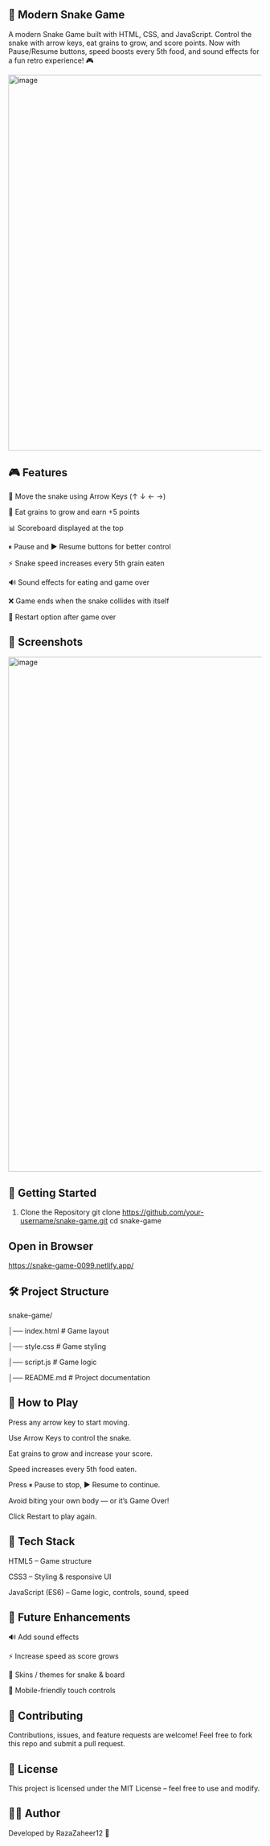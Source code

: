 ## 🐍 Modern Snake Game

A modern Snake Game built with HTML, CSS, and JavaScript. Control the snake with arrow keys, eat grains to grow, and score points.
Now with Pause/Resume buttons, speed boosts every 5th food, and sound effects for a fun retro experience! 🎮

<img width="1385" height="748" alt="image" src="https://github.com/user-attachments/assets/c818b621-6d5b-4dc0-a572-5b1af4ad1732" />



## 🎮 Features

🎯 Move the snake using Arrow Keys (↑ ↓ ← →)

🍏 Eat grains to grow and earn +5 points

📊 Scoreboard displayed at the top

⏸ Pause and ▶ Resume buttons for better control

⚡ Snake speed increases every 5th grain eaten

🔊 Sound effects for eating and game over

❌ Game ends when the snake collides with itself

🔄 Restart option after game over

## 📸 Screenshots
<img width="1536" height="1024" alt="image" src="https://github.com/user-attachments/assets/6d4c831a-2ed9-43a8-86a5-26a44973785d" />


## 🚀 Getting Started
1. Clone the Repository
git clone https://github.com/your-username/snake-game.git
cd snake-game

## Open in Browser

https://snake-game-0099.netlify.app/

## 🛠️ Project Structure

snake-game/

│── index.html      # Game layout

│── style.css       # Game styling

│── script.js       # Game logic

│── README.md       # Project documentation

## 🎯 How to Play

Press any arrow key to start moving.

Use Arrow Keys to control the snake.

Eat grains to grow and increase your score.

Speed increases every 5th food eaten.

Press ⏸ Pause to stop, ▶ Resume to continue.

Avoid biting your own body — or it’s Game Over!

Click Restart to play again.

## 📂 Tech Stack

HTML5 – Game structure

CSS3 – Styling & responsive UI

JavaScript (ES6) – Game logic, controls, sound, speed

## 🌟 Future Enhancements

🔊 Add sound effects

⚡ Increase speed as score grows

🎨 Skins / themes for snake & board

📱 Mobile-friendly touch controls

## 🤝 Contributing

Contributions, issues, and feature requests are welcome!
Feel free to fork this repo and submit a pull request.

## 📜 License

This project is licensed under the MIT License – feel free to use and modify.

## 👨‍💻 Author

Developed by RazaZaheer12 🚀
